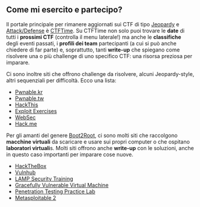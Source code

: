 ## Come mi esercito e partecipo?

Il portale principale per rimanere aggiornati sui CTF di tipo [Jeopardy](/about/#jeopardy) e [Attack/Defense](/about/#attack-defense) è [CTFTime](https://ctftime.org). Su CTFTime non solo puoi trovare le **date** di tutti i **prossimi CTF** (controlla il menu laterale!) ma anche le **classifiche** degli eventi passati, i **profili dei team** partecipanti (a cui si può anche chiedere di far parte) e, soprattutto, tanti **write-up** che spiegano come risolvere una o più challenge di uno specifico CTF: una risorsa preziosa per imparare.

Ci sono inoltre siti che offrono challenge da risolvere, alcuni Jeopardy-style, altri sequenziali per difficoltà. Ecco una lista:
 - [Pwnable.kr](http://pwnable.kr)
 - [Pwnable.tw](https://pwnable.tw/)
 - [HackThis](https://www.hackthis.co.uk)
 - [Exploit Exercises](https://exploit-exercises.com)
 - [WebSec](http://websec.fr)
 - [Hack.me](https://hack.me/)

Per gli amanti del genere [Boot2Root](/about/#boot2root), ci sono molti siti che raccolgono **macchine virtuali** da scaricare e usare sui propri computer o che ospitano **laboratori virtuali**s. Molti siti offrono anche **write-up** con le soluzioni, anche in questo caso importanti per imparare cose nuove.
 - [HackTheBox](https://www.hackthebox.eu)
 - [Vulnhub](https://www.vulnhub.com)
 - [LAMP Security Training](https://sourceforge.net/projects/lampsecurity/files/CaptureTheFlag/)
 - [Gracefully Vulnerable Virtual Machine](https://www.gracefulsecurity.com/vulnvm/)
 - [Penetration Testing Practice Lab](http://www.amanhardikar.com/mindmaps/Practice.html)
 - [Metasploitable 2](https://community.rapid7.com/docs/DOC-1875)